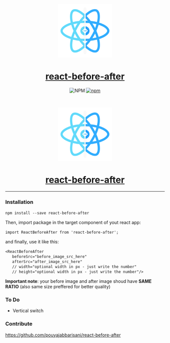<p align="center">
  <a href="https://github.com/pouyajabbarisani/react-before-after">
    <img src="https://github.com/pouyajabbarisani/react-before-after/blob/master/react-before-after.png?raw=true" height="170">
    <h1 align="center">react-before-after</h1>
  </a>
</p>

<p align="center">
  <img alt="NPM" src="https://img.shields.io/npm/l/react-before-after">
    <a href="https://www.npmjs.com/package/react-before-after"> 
      <img alt="npm" src="https://img.shields.io/npm/v/react-before-after">
    </a>
</p>

<br/>

<p align="center">
  <a href="https://github.com/pouyajabbarisani/react-before-after">
    <img src="https://github.com/pouyajabbarisani/react-before-after/blob/master/react-before-after.png?raw=true" height="170">
    <h1 align="center">react-before-after</h1>
  </a>
</p>

<hr/>

### Installation
    npm install --save react-before-after
Then, import package in the target component of yout react app:

    import ReactBeforeAfter from 'react-before-after';

and finally, use it like this:

    <ReactBeforeAfter 
       beforeSrc="before_image_src_here" 
       afterSrc="after_image_src_here" 
       // width="optional width in px - just write the number"
       // height="optional width in px - just write the number"/>
    
**Important note**: your before image and after image shoud have **SAME RATIO** (also same size preffered for better quality)

### To Do

 - Vertical switch

### Contribute
https://github.com/pouyajabbarisani/react-before-after